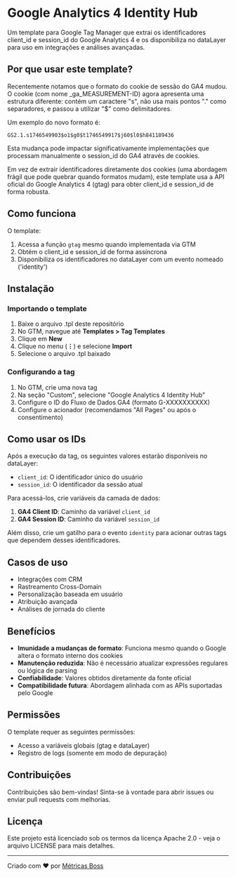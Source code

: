 # Google Analytics 4 Identity Hub

Um template para Google Tag Manager que extrai os identificadores client_id e session_id do Google Analytics 4 e os disponibiliza no dataLayer para uso em integrações e análises avançadas.

## Por que usar este template?

Recentemente notamos que o formato do cookie de sessão do GA4 mudou. O cookie (com nome _ga_MEASUREMENT-ID) agora apresenta uma estrutura diferente: contém um caractere "s", não usa mais pontos "." como separadores, e passou a utilizar "$" como delimitadores.

Um exemplo do novo formato é:

```
GS2.1.s1746549903$o1$g0$t1746549917$j60$l0$h841189436
```

Esta mudança pode impactar significativamente implementações que processam manualmente o session_id do GA4 através de cookies.

Em vez de extrair identificadores diretamente dos cookies (uma abordagem frágil que pode quebrar quando formatos mudam), este template usa a API oficial do Google Analytics 4 (gtag) para obter client_id e session_id de forma robusta.

## Como funciona

O template:
1. Acessa a função `gtag` mesmo quando implementada via GTM
2. Obtém o client_id e session_id de forma assíncrona
3. Disponibiliza os identificadores no dataLayer com um evento nomeado ('identity')

## Instalação

### Importando o template

1. Baixe o arquivo .tpl deste repositório
2. No GTM, navegue até **Templates > Tag Templates**
3. Clique em **New**
4. Clique no menu (**⋮**) e selecione **Import**
5. Selecione o arquivo .tpl baixado

### Configurando a tag

1. No GTM, crie uma nova tag
2. Na seção "Custom", selecione "Google Analytics 4 Identity Hub"
3. Configure o ID do Fluxo de Dados GA4 (formato G-XXXXXXXXXX)
4. Configure o acionador (recomendamos "All Pages" ou após o consentimento)

## Como usar os IDs

Após a execução da tag, os seguintes valores estarão disponíveis no dataLayer:

- `client_id`: O identificador único do usuário
- `session_id`: O identificador da sessão atual

Para acessá-los, crie variáveis da camada de dados:

1. **GA4 Client ID**: Caminho da variável `client_id`
2. **GA4 Session ID**: Caminho da variável `session_id`

Além disso, crie um gatilho para o evento `identity` para acionar outras tags que dependem desses identificadores.

## Casos de uso

- Integrações com CRM
- Rastreamento Cross-Domain
- Personalização baseada em usuário
- Atribuição avançada
- Análises de jornada do cliente

## Benefícios

- **Imunidade a mudanças de formato**: Funciona mesmo quando o Google altera o formato interno dos cookies
- **Manutenção reduzida**: Não é necessário atualizar expressões regulares ou lógica de parsing
- **Confiabilidade**: Valores obtidos diretamente da fonte oficial
- **Compatibilidade futura**: Abordagem alinhada com as APIs suportadas pelo Google

## Permissões

O template requer as seguintes permissões:
- Acesso a variáveis globais (gtag e dataLayer)
- Registro de logs (somente em modo de depuração)

## Contribuições

Contribuições são bem-vindas! Sinta-se à vontade para abrir issues ou enviar pull requests com melhorias.

## Licença

Este projeto está licenciado sob os termos da licença Apache 2.0 - veja o arquivo LICENSE para mais detalhes.

---

Criado com ❤️ por [Métricas Boss](https://metricasboss.com.br)
